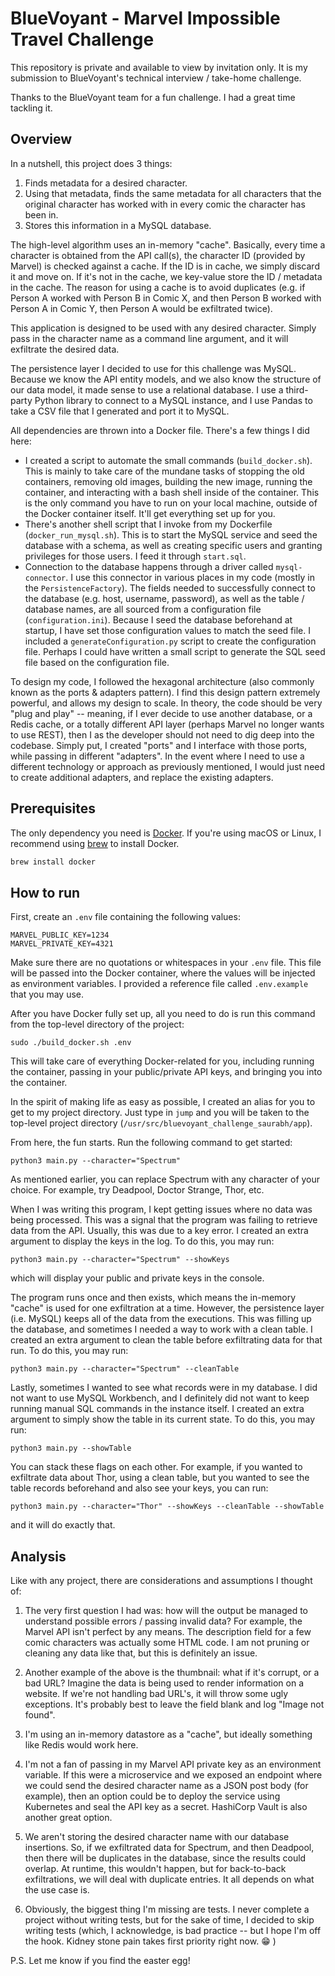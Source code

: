# BlueVoyant - Marvel Impossible Travel Challenge

This repository is private and available to view by invitation only. It is my submission to BlueVoyant's technical interview / take-home challenge.

Thanks to the BlueVoyant team for a fun challenge. I had a great time tackling it.

## Overview
In a nutshell, this project does 3 things:

1. Finds metadata for a desired character.
2. Using that metadata, finds the same metadata for all characters that the original character has worked with in every comic the character has been in.
3. Stores this information in a MySQL database.

The high-level algorithm uses an in-memory "cache". Basically, every time a character is obtained from the API call(s), the character ID (provided by Marvel) is checked against a cache. If the ID is in cache, we simply discard it and move on. If it's not in the cache, we key-value store the ID / metadata in the cache. The reason for using a cache is to avoid duplicates (e.g. if Person A worked with Person B in Comic X, and then Person B worked with Person A in Comic Y, then Person A would be exfiltrated twice).

This application is designed to be used with any desired character. Simply pass in the character name as a command line argument, and it will exfiltrate the desired data.

The persistence layer I decided to use for this challenge was MySQL. Because we know the API entity models, and we also know the structure of our data model, it made sense to use a relational database. I use a third-party Python library to connect to a MySQL instance, and I  use Pandas to take a CSV file that I generated and port it to MySQL.

All dependencies are thrown into a Docker file. There's a few things I did here:

- I created a script to automate the small commands (`build_docker.sh`). This is mainly to take care of the mundane tasks of stopping the old containers, removing old images, building the new image, running the container, and interacting with a bash shell inside of the container. This is the only command you have to run on your local machine, outside of the Docker container itself. It'll get everything set up for you.
- There's another shell script that I invoke from my Dockerfile (`docker_run_mysql.sh`). This is to start the MySQL service and seed the database with a schema, as well as creating specific users and granting privileges for those users. I feed it through `start.sql`.
- Connection to the database happens through a driver called `mysql-connector`. I use this connector in various places in my code (mostly in the `PersistenceFactory`). The fields needed to successfully connect to the database (e.g. host, username, password), as well as the table / database names, are all sourced from a configuration file (`configuration.ini`). Because I seed the database beforehand at startup, I have set those configuration values to match the seed file. I included a `generateConfiguration.py` script to create the configuration file. Perhaps I could have written a small script to generate the SQL seed file based on the configuration file.

To design my code, I followed the hexagonal architecture (also commonly known as the ports & adapters pattern). I find this design pattern extremely powerful, and allows my design to scale. In theory, the code should be very "plug and play" -- meaning, if I ever decide to use another database, or a Redis cache, or a totally different API layer (perhaps Marvel no longer wants to use REST), then I as the developer should not need to dig deep into the codebase. Simply put, I created "ports" and I interface with those ports, while passing in different "adapters". In the event where I need to use a different technology or approach as previously mentioned, I would just need to create additional adapters, and replace the existing adapters.

## Prerequisites

The only dependency you need is [Docker](https://www.docker.com/). If you're using macOS or Linux, I recommend using [brew](https://brew.sh/) to install Docker.

```bash
brew install docker
```

## How to run
First, create an `.env` file containing the following values:
```
MARVEL_PUBLIC_KEY=1234
MARVEL_PRIVATE_KEY=4321
```
Make sure there are no quotations or whitespaces in your `.env` file. This file will be passed into the Docker container, where the values will be injected as environment variables. I provided a reference file called `.env.example` that you may use.

After you have Docker fully set up, all you need to do is run this command from the top-level directory of the project:
```
sudo ./build_docker.sh .env
```

This will take care of everything Docker-related for you, including running the container, passing in your public/private API keys, and bringing you into the container.

In the spirit of making life as easy as possible, I created an alias for you to get to my project directory. Just type in `jump` and you will be taken to the top-level project directory (`/usr/src/bluevoyant_challenge_saurabh/app`).

From here, the fun starts. Run the following command to get started:
```
python3 main.py --character="Spectrum"
```
As mentioned earlier, you can replace Spectrum with any character of your choice. For example, try Deadpool, Doctor Strange, Thor, etc.

When I was writing this program, I kept getting issues where no data was being processed. This was a signal that the program was failing to retrieve data from the API. Usually, this was due to a key error. I created an extra argument to display the keys in the log. To do this, you may run:
```
python3 main.py --character="Spectrum" --showKeys
```
which will display your public and private keys in the console.

The program runs once and then exists, which means the in-memory "cache" is used for one exfiltration at a time. However, the persistence layer (i.e. MySQL) keeps all of the data from the executions. This was filling up the database, and sometimes I needed a way to work with a clean table. I created an extra argument to clean the table before exfiltrating data for that run. To do this, you may run:
```
python3 main.py --character="Spectrum" --cleanTable
```

Lastly, sometimes I wanted to see what records were in my database. I did not want to use MySQL Workbench, and I definitely did not want to keep running manual SQL commands in the instance itself. I created an extra argument to simply show the table in its current state. To do this, you may run:
```
python3 main.py --showTable
```

You can stack these flags on each other. For example, if you wanted to exfiltrate data about Thor, using a clean table, but you wanted to see the table records beforehand and also see your keys, you can run:
```
python3 main.py --character="Thor" --showKeys --cleanTable --showTable
```
and it will do exactly that.


## Analysis
Like with any project, there are considerations and assumptions I thought of:

1. The very first question I had was: how will the output be managed to understand possible errors / passing invalid data? For example, the Marvel API isn't perfect by any means. The description field for a few comic characters was actually some HTML code. I am not pruning or cleaning any data like that, but this is definitely an issue.

2. Another example of the above is the thumbnail: what if it's corrupt, or a bad URL? Imagine the data is being used to render information on a website. If we're not handling bad URL's, it will throw some ugly exceptions. It's probably best to leave the field blank and log "Image not found".

3. I'm using an in-memory datastore as a "cache", but ideally something like Redis would work here.

4. I'm not a fan of passing in my Marvel API private key as an environment variable. If this were a microservice and we exposed an endpoint where we could send the desired character name as a JSON post body (for example), then an option could be to deploy the service using Kubernetes and seal the API key as a secret. HashiCorp Vault is also another great option.

5. We aren't storing the desired character name with our database insertions. So, if we exfiltrated data for Spectrum, and then Deadpool, then there will be duplicates in the database, since the results could overlap. At runtime, this wouldn't happen, but for back-to-back exfiltrations, we will deal with duplicate entries. It all depends on what the use case is.

6. Obviously, the biggest thing I'm missing are tests. I never complete a project without writing tests, but for the sake of time, I decided to skip writing tests (which, I acknowledge, is bad practice -- but I hope I'm off the hook. Kidney stone pain takes first priority right now. 😁 )

P.S. Let me know if you find the easter egg!